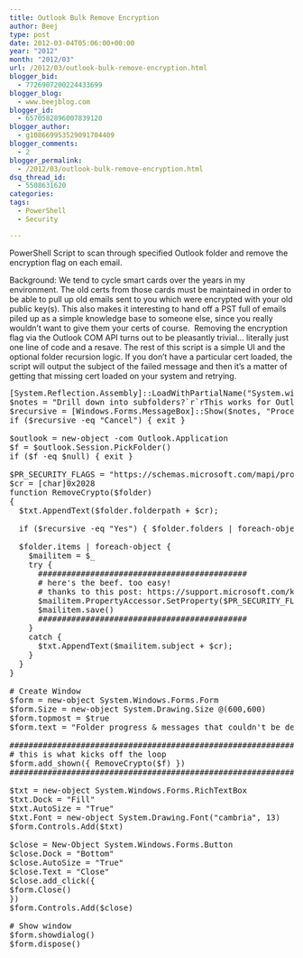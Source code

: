 ```yaml
---
title: Outlook Bulk Remove Encryption
author: Beej
type: post
date: 2012-03-04T05:06:00+00:00
year: "2012"
month: "2012/03"
url: /2012/03/outlook-bulk-remove-encryption.html
blogger_bid:
  - 7726907200224433699
blogger_blog:
  - www.beejblog.com
blogger_id:
  - 6570582896007839120
blogger_author:
  - g108669953529091704409
blogger_comments:
  - 2
blogger_permalink:
  - /2012/03/outlook-bulk-remove-encryption.html
dsq_thread_id:
  - 5508631620
categories:
tags:
  - PowerShell
  - Security

---
```

PowerShell Script to scan through specified Outlook folder and remove the encryption flag on each email.

Background: We tend to cycle smart cards over the years in my environment. The old certs from those cards must be maintained in order to be able to pull up old emails sent to you which were encrypted with your old public key(s). This also makes it interesting to hand off a PST full of emails piled up as a simple knowledge base to someone else, since you really wouldn’t want to give them your certs of course.&#160; Removing the encryption flag via the Outlook COM API turns out to be pleasantly trivial… literally just one line of code and a resave. The rest of this script is a simple UI and the optional folder recursion logic. If you don’t have a particular cert loaded, the script will output the subject of the failed message and then it’s a matter of getting that missing cert loaded on your system and retrying.

<pre class="prettyprint">[System.Reflection.Assembly]::LoadWithPartialName("System.windows.forms") | Out-Null 
$notes = "Drill down into subfolders?`r`rThis works for Outlook 2010 at least.`rMake sure to have Outlook running.`rand manually open an encrypted email before running this script.`r(this will cache your pin# so it will apply to scripted access)" 
$recursive = [Windows.Forms.MessageBox]::Show($notes, "Process Subfolders?", "yesnocancel") 
if ($recursive -eq "Cancel") { exit } 

$outlook = new-object -com Outlook.Application 
$f = $outlook.Session.PickFolder() 
if ($f -eq $null) { exit } 

$PR_SECURITY_FLAGS = "https://schemas.microsoft.com/mapi/proptag/0x6E010003" 
$cr = [char]0x2028 
function RemoveCrypto($folder) 
{ 
  $txt.AppendText($folder.folderpath + $cr); 
  
  if ($recursive -eq "Yes") { $folder.folders | foreach-object { RemoveCrypto($_) } } 
  
  $folder.items | foreach-object { 
    $mailitem = $_ 
    try { 
      ############################################ 
      # here's the beef. too easy! 
      # thanks to this post: https://support.microsoft.com/kb/2636465 
      $mailitem.PropertyAccessor.SetProperty($PR_SECURITY_FLAGS, 0) 
      $mailitem.save() 
      ############################################ 
    } 
    catch { 
      $txt.AppendText($mailitem.subject + $cr); 
    } 
  } 
} 

# Create Window 
$form = new-object System.Windows.Forms.Form 
$form.Size = new-object System.Drawing.Size @(600,600) 
$form.topmost = $true 
$form.text = "Folder progress & messages that couldn't be decrypted" 

############################################################### 
# this is what kicks off the loop 
$form.add_shown({ RemoveCrypto($f) }) 
############################################################### 

$txt = new-object System.Windows.Forms.RichTextBox 
$txt.Dock = "Fill" 
$txt.AutoSize = "True" 
$txt.Font = new-object System.Drawing.Font("cambria", 13) 
$form.Controls.Add($txt) 

$close = New-Object System.Windows.Forms.Button 
$close.Dock = "Bottom" 
$close.AutoSize = "True" 
$close.Text = "Close" 
$close.add_click({ 
$form.Close() 
}) 
$form.Controls.Add($close) 

# Show window 
$form.showdialog() 
$form.dispose()
</pre>